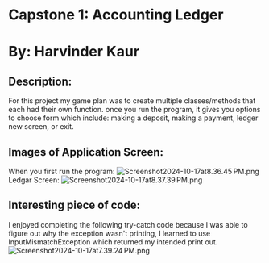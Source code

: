 # Capstone 1: Accounting Ledger 
# By: Harvinder Kaur

## Description: 
For this project my game plan was to 
create multiple classes/methods that each had their own function.
once you run the program, it gives you options to choose form which include: making a deposit, making a payment, ledger new screen, or exit. 

## Images of Application Screen: 
When you first run the program: 
![Screenshot2024-10-17at8.36.45 PM.png](../../../../Screenshot%202024-10-17%20at%208.36.45%E2%80%AFPM.png)
Ledgar Screen: 
![Screenshot2024-10-17at8.37.39 PM.png](../../../../Screenshot%202024-10-17%20at%208.37.39%E2%80%AFPM.png)
## Interesting piece of code:
I enjoyed completing the following try-catch code because I was able to figure out why the exception wasn't printing, I learned to use InputMismatchException which returned my intended print out. 
![Screenshot2024-10-17at7.39.24 PM.png](../../../../Screenshot%202024-10-17%20at%207.39.24%E2%80%AFPM.png)